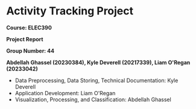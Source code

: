# Activity Tracking Project

**Course: ELEC390**

**Project Report**

**Group Number: 44**

**Abdellah Ghassel (20230384), Kyle Deverell (20217339), Liam O'Regan (20233042)**

- Data Preprocessing, Data Storing, Technical Documentation: Kyle Deverell
- Application Development: Liam O'Regan
- Visualization, Processing, and Classification: Abdellah Ghassel
